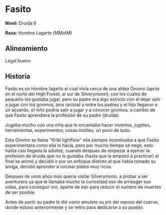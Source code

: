 # Fasito

**Nivel:** Druida 6

**Raza:** Hombre Lagarto (MMotM)

## Alineamiento
Legal bueno

## Historia
Fasito es un Hombre lagarto el cual vivía cerca de una aldea Gnomo (aprox en el norte del High Forest, al sur de Silverymoon), con los cuales de pequeño les gustaba jugar, pero su padre era algo estricto con el dejar salir a jugar con los gnomos, (era racista) y entre los padres y el hijo llegaron a un acuerdo, el niño podría salir a jugar y a conocer gnomos, a cambio de que Fasito aprendiera la profesión de su padre (druida).

Jugaba mucho con una niña que le encantaba hacer inventos, jugetes, herramientas, experimentos, cosas inútiles, un poco de todo.

Esta Gnomo se llama "Kribi lightflow" ella siempre incentivaba a que Fasito experimentara como ella lo hacía, pero por mucho tiempo se negó, esto hasta casi llegada la adultez, cuando despues de empezar a ejercer la profesion de druida que no le gustaba (hasta que la empezó a practicar) al final se animó y decidió ir por un enfoque distinto al que habia tomado su amiga, decidió aprender a cocinar platos muy ricos.

Despues de unos años más queria visitar Silverymoon, a probar a ser aventurero ya que le llamaba mucho la curiosidad eso de arriesgar sus vidas, para conseguir oro, aparte de eso para reducir el numero de muertes de ser posible.

Antes de partir su padre le dió como amuleto su pin del reposo del cuervo, donde estuvo anteriormente y se retiro para dedicarse a su pueblo.

